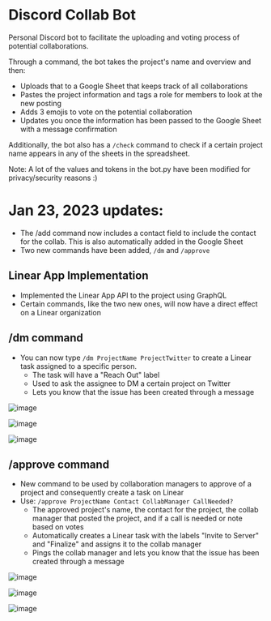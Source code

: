 # Discord Collab Bot

Personal Discord bot to facilitate the uploading and voting process of potential collaborations.

Through a command, the bot takes the project's name and overview and then: 
- Uploads that to a Google Sheet that keeps track of all collaborations
- Pastes the project information and tags a role for members to look at the new posting
- Adds 3 emojis to vote on the potential collaboration
- Updates you once the information has been passed to the Google Sheet with a message confirmation

Additionally, the bot also has a `/check` command to check if a certain project name appears in any of the sheets in the spreadsheet.

Note: A lot of the values and tokens in the bot.py have been modified for privacy/security reasons :)

# **Jan 23, 2023 updates:**

- The /add command now includes a contact field to include the contact for the collab. This is also automatically added in the Google Sheet
- Two new commands have been added, `/dm` and `/approve`

## **Linear App Implementation**
- Implemented the Linear App API to the project using GraphQL
- Certain commands, like the two new ones, will now have a direct effect on a Linear organization

## **/dm command**
- You can now type `/dm ProjectName ProjectTwitter` to create a Linear task assigned to a specific person. 
  - The task will have a "Reach Out" label
  - Used to ask the assignee to DM a certain project on Twitter
  - Lets you know that the issue has been created through a message

![image](https://user-images.githubusercontent.com/113465033/214195623-a62d42c8-3691-484f-b6ac-93a9bd39da5d.png)

![image](https://user-images.githubusercontent.com/113465033/214195845-0cdf9aad-b1ec-4789-a9b0-5b485380015c.png)

![image](https://user-images.githubusercontent.com/113465033/214195794-9225e20a-309f-47a2-83c1-b1ac8f292e7d.png)


## **/approve command**
- New command to be used by collaboration managers to approve of a project and consequently create a task on Linear
- Use: `/approve ProjectName Contact CollabManager CallNeeded?`
  - The approved project's name, the contact for the project, the collab manager that posted the project, and if a call is needed or note based on votes
  - Automatically creates a Linear task with the labels "Invite to Server" and "Finalize" and assigns it to the collab manager
  - Pings the collab manager and lets you know that the issue has been created through a message

![image](https://user-images.githubusercontent.com/113465033/214195967-d059543f-d166-442f-a355-f7db9e520fe4.png)

![image](https://user-images.githubusercontent.com/113465033/214196114-ce751fc5-e5d2-4b91-9e74-acbcd4bd4a19.png)

![image](https://user-images.githubusercontent.com/113465033/214196361-7efe1354-037d-4b7c-b467-ae6243a94a5d.png)



